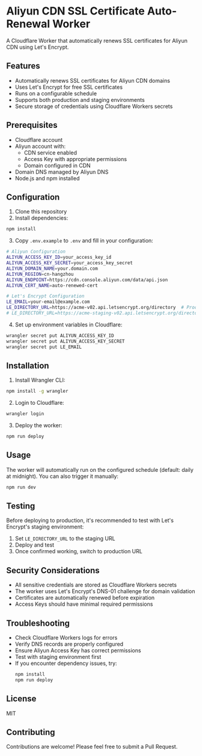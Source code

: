 # Aliyun CDN SSL Certificate Auto-Renewal Worker

A Cloudflare Worker that automatically renews SSL certificates for Aliyun CDN using Let's Encrypt.

## Features

- Automatically renews SSL certificates for Aliyun CDN domains
- Uses Let's Encrypt for free SSL certificates
- Runs on a configurable schedule
- Supports both production and staging environments
- Secure storage of credentials using Cloudflare Workers secrets

## Prerequisites

- Cloudflare account
- Aliyun account with:
  - CDN service enabled
  - Access Key with appropriate permissions
  - Domain configured in CDN
- Domain DNS managed by Aliyun DNS
- Node.js and npm installed

## Configuration

1. Clone this repository
2. Install dependencies:
```bash
npm install
```

3. Copy `.env.example` to `.env` and fill in your configuration:

```bash
# Aliyun Configuration
ALIYUN_ACCESS_KEY_ID=your_access_key_id
ALIYUN_ACCESS_KEY_SECRET=your_access_key_secret
ALIYUN_DOMAIN_NAME=your.domain.com
ALIYUN_REGION=cn-hangzhou
ALIYUN_ENDPOINT=https://cdn.console.aliyun.com/data/api.json
ALIYUN_CERT_NAME=auto-renewed-cert

# Let's Encrypt Configuration
LE_EMAIL=your-email@example.com
LE_DIRECTORY_URL=https://acme-v02.api.letsencrypt.org/directory  # Production
# LE_DIRECTORY_URL=https://acme-staging-v02.api.letsencrypt.org/directory  # Staging
```

4. Set up environment variables in Cloudflare:

```bash
wrangler secret put ALIYUN_ACCESS_KEY_ID
wrangler secret put ALIYUN_ACCESS_KEY_SECRET
wrangler secret put LE_EMAIL
```

## Installation

1. Install Wrangler CLI:
```bash
npm install -g wrangler
```

2. Login to Cloudflare:
```bash
wrangler login
```

3. Deploy the worker:
```bash
npm run deploy
```

## Usage

The worker will automatically run on the configured schedule (default: daily at midnight). You can also trigger it manually:

```bash
npm run dev
```

## Testing

Before deploying to production, it's recommended to test with Let's Encrypt's staging environment:

1. Set `LE_DIRECTORY_URL` to the staging URL
2. Deploy and test
3. Once confirmed working, switch to production URL

## Security Considerations

- All sensitive credentials are stored as Cloudflare Workers secrets
- The worker uses Let's Encrypt's DNS-01 challenge for domain validation
- Certificates are automatically renewed before expiration
- Access Keys should have minimal required permissions

## Troubleshooting

- Check Cloudflare Workers logs for errors
- Verify DNS records are properly configured
- Ensure Aliyun Access Key has correct permissions
- Test with staging environment first
- If you encounter dependency issues, try:
  ```bash
  npm install
  npm run deploy
  ```

## License

MIT

## Contributing

Contributions are welcome! Please feel free to submit a Pull Request. 